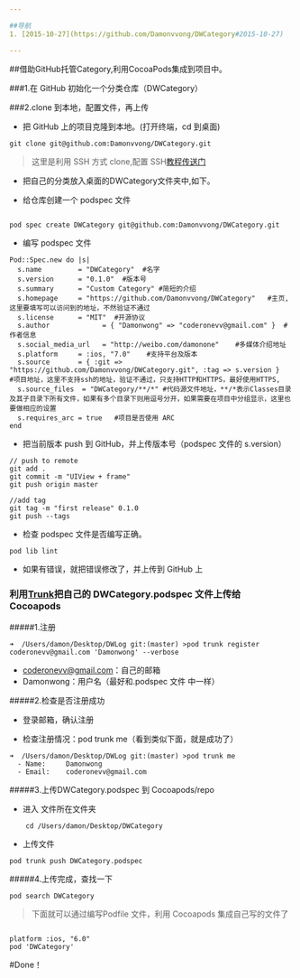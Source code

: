 ```yaml
---

##导航
1. [2015-10-27](https://github.com/Damonvvong/DWCategory#2015-10-27)

---
```


##<a id="2015-10-27"></a>借助GitHub托管Category,利用CocoaPods集成到项目中。

###1.在 GitHub 初始化一个分类仓库（DWCategory）

###2.clone 到本地，配置文件，再上传

- 把 GitHub 上的项目克隆到本地。(打开终端，cd 到桌面)

``` 
git clone git@github.com:Damonvvong/DWCategory.git

```
> 这里是利用 SSH 方式 clone,配置 SSH[教程传送门](https://help.github.com/articles/generating-ssh-keys/)

- 把自己的分类放入桌面的DWCategory文件夹中,如下。

- 给仓库创建一个 podspec 文件

```

pod spec create DWCategory git@github.com:Damonvvong/DWCategory.git

```

- 编写 podspec 文件

```
Pod::Spec.new do |s|
  s.name         = "DWCategory"  #名字
  s.version      = "0.1.0"  #版本号
  s.summary      = "Custom Category" #简短的介绍
  s.homepage     = "https://github.com/Damonvvong/DWCategory"   #主页,这里要填写可以访问到的地址，不然验证不通过
  s.license      = "MIT"  #开源协议
  s.author             = { "Damonwong" => "coderonevv@gmail.com" }  #作者信息
  s.social_media_url   = "http://weibo.com/damonone"    #多媒体介绍地址
  s.platform     = :ios, "7.0"    #支持平台及版本
  s.source       = { :git => "https://github.com/Damonvvong/DWCategory.git", :tag => s.version }    #项目地址，这里不支持ssh的地址，验证不通过，只支持HTTP和HTTPS，最好使用HTTPS,
  s.source_files  = "DWCategory/**/*" #代码源文件地址，**/*表示Classes目录及其子目录下所有文件，如果有多个目录下则用逗号分开，如果需要在项目中分组显示，这里也要做相应的设置
  s.requires_arc = true   #项目是否使用 ARC
end

```
- 把当前版本 push 到 GitHub，并上传版本号（podspec 文件的 s.version）

```
// push to remote
git add .
git commit -m "UIView + frame"
git push origin master

//add tag 
git tag -m "first release" 0.1.0
git push --tags
```


- 检查 podspec 文件是否编写正确。

```
pod lib lint

```
- 如果有错误，就把错误修改了，并上传到 GitHub 上

### 利用[Trunk](http://guides.cocoapods.org/making/getting-setup-with-trunk.html)把自己的 DWCategory.podspec 文件上传给 Cocoapods

#####1.注册

```
➜  /Users/damon/Desktop/DWLog git:(master) >pod trunk register coderonevv@gmail.com 'Damonwong' --verbose
```
- coderonevv@gmail.com：自己的邮箱
- Damonwong：用户名（最好和.podspec 文件 中一样）

#####2.检查是否注册成功
- 登录邮箱，确认注册

- 检查注册情况：pod trunk me（看到类似下面，就是成功了）

```
➜  /Users/damon/Desktop/DWLog git:(master) >pod trunk me
  - Name:     Damonwong
  - Email:    coderonevv@gmail.com
```

#####3.上传DWCategory.podspec 到 Cocoapods/repo
- 进入 文件所在文件夹
```
	cd /Users/damon/Desktop/DWCategory 
```
- 上传文件

```
pod trunk push DWCategory.podspec
```

#####4.上传完成，查找一下

```
pod search DWCategory

```

> 下面就可以通过编写Podfile 文件，利用 Cocoapods 集成自己写的文件了

```

platform :ios, "6.0"
pod 'DWCategory'

```

#Done！
